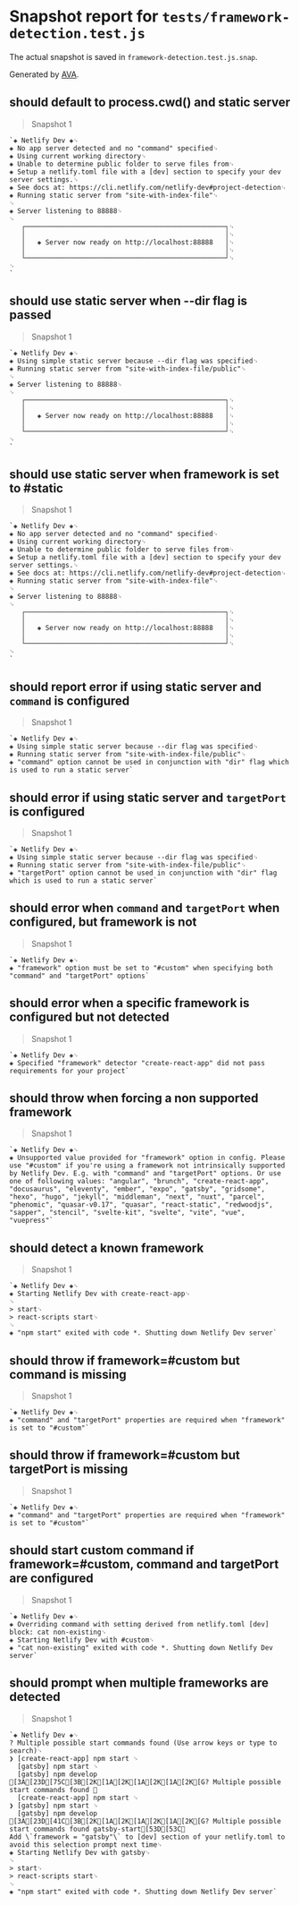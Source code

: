 # Snapshot report for `tests/framework-detection.test.js`

The actual snapshot is saved in `framework-detection.test.js.snap`.

Generated by [AVA](https://avajs.dev).

## should default to process.cwd() and static server

> Snapshot 1

    `◈ Netlify Dev ◈␊
    ◈ No app server detected and no "command" specified␊
    ◈ Using current working directory␊
    ◈ Unable to determine public folder to serve files from␊
    ◈ Setup a netlify.toml file with a [dev] section to specify your dev server settings.␊
    ◈ See docs at: https://cli.netlify.com/netlify-dev#project-detection␊
    ◈ Running static server from "site-with-index-file"␊
    ␊
    ◈ Server listening to 88888␊
    ␊
       ┌──────────────────────────────────────────────────┐␊
       │                                                  │␊
       │   ◈ Server now ready on http://localhost:88888   │␊
       │                                                  │␊
       └──────────────────────────────────────────────────┘␊
    ␊
    `

## should use static server when --dir flag is passed

> Snapshot 1

    `◈ Netlify Dev ◈␊
    ◈ Using simple static server because --dir flag was specified␊
    ◈ Running static server from "site-with-index-file/public"␊
    ␊
    ◈ Server listening to 88888␊
    ␊
       ┌──────────────────────────────────────────────────┐␊
       │                                                  │␊
       │   ◈ Server now ready on http://localhost:88888   │␊
       │                                                  │␊
       └──────────────────────────────────────────────────┘␊
    ␊
    `

## should use static server when framework is set to #static

> Snapshot 1

    `◈ Netlify Dev ◈␊
    ◈ No app server detected and no "command" specified␊
    ◈ Using current working directory␊
    ◈ Unable to determine public folder to serve files from␊
    ◈ Setup a netlify.toml file with a [dev] section to specify your dev server settings.␊
    ◈ See docs at: https://cli.netlify.com/netlify-dev#project-detection␊
    ◈ Running static server from "site-with-index-file"␊
    ␊
    ◈ Server listening to 88888␊
    ␊
       ┌──────────────────────────────────────────────────┐␊
       │                                                  │␊
       │   ◈ Server now ready on http://localhost:88888   │␊
       │                                                  │␊
       └──────────────────────────────────────────────────┘␊
    ␊
    `

## should report error if using static server and `command` is configured

> Snapshot 1

    `◈ Netlify Dev ◈␊
    ◈ Using simple static server because --dir flag was specified␊
    ◈ Running static server from "site-with-index-file/public"␊
    ◈ "command" option cannot be used in conjunction with "dir" flag which is used to run a static server`

## should error if using static server and `targetPort` is configured

> Snapshot 1

    `◈ Netlify Dev ◈␊
    ◈ Using simple static server because --dir flag was specified␊
    ◈ Running static server from "site-with-index-file/public"␊
    ◈ "targetPort" option cannot be used in conjunction with "dir" flag which is used to run a static server`

## should error when `command` and `targetPort` when configured, but framework is not

> Snapshot 1

    `◈ Netlify Dev ◈␊
    ◈ "framework" option must be set to "#custom" when specifying both "command" and "targetPort" options`

## should error when a specific framework is configured but not detected

> Snapshot 1

    `◈ Netlify Dev ◈␊
    ◈ Specified "framework" detector "create-react-app" did not pass requirements for your project`

## should throw when forcing a non supported framework

> Snapshot 1

    `◈ Netlify Dev ◈␊
    ◈ Unsupported value provided for "framework" option in config. Please use "#custom" if you're using a framework not intrinsically supported by Netlify Dev. E.g. with "command" and "targetPort" options. Or use one of following values: "angular", "brunch", "create-react-app", "docusaurus", "eleventy", "ember", "expo", "gatsby", "gridsome", "hexo", "hugo", "jekyll", "middleman", "next", "nuxt", "parcel", "phenomic", "quasar-v0.17", "quasar", "react-static", "redwoodjs", "sapper", "stencil", "svelte-kit", "svelte", "vite", "vue", "vuepress"`

## should detect a known framework

> Snapshot 1

    `◈ Netlify Dev ◈␊
    ◈ Starting Netlify Dev with create-react-app␊
    ␊
    > start␊
    > react-scripts start␊
    ␊
    ◈ "npm start" exited with code *. Shutting down Netlify Dev server`

## should throw if framework=#custom but command is missing

> Snapshot 1

    `◈ Netlify Dev ◈␊
    ◈ "command" and "targetPort" properties are required when "framework" is set to "#custom"`

## should throw if framework=#custom but targetPort is missing

> Snapshot 1

    `◈ Netlify Dev ◈␊
    ◈ "command" and "targetPort" properties are required when "framework" is set to "#custom"`

## should start custom command if framework=#custom, command and targetPort are configured

> Snapshot 1

    `◈ Netlify Dev ◈␊
    ◈ Overriding command with setting derived from netlify.toml [dev] block: cat non-existing␊
    ◈ Starting Netlify Dev with #custom␊
    ◈ "cat non-existing" exited with code *. Shutting down Netlify Dev server`

## should prompt when multiple frameworks are detected

> Snapshot 1

    `◈ Netlify Dev ◈␊
    ? Multiple possible start commands found (Use arrow keys or type to search)␊
    ❯ [create-react-app] npm start ␊
      [gatsby] npm start ␊
      [gatsby] npm develop [3A[23D[75C[3B[2K[1A[2K[1A[2K[1A[2K[G? Multiple possible start commands found ␊
      [create-react-app] npm start ␊
    ❯ [gatsby] npm start ␊
      [gatsby] npm develop [3A[23D[41C[3B[2K[1A[2K[1A[2K[1A[2K[G? Multiple possible start commands found gatsby-start[53D[53C␊
    Add \`framework = "gatsby"\` to [dev] section of your netlify.toml to avoid this selection prompt next time␊
    ◈ Starting Netlify Dev with gatsby␊
    ␊
    > start␊
    > react-scripts start␊
    ␊
    ◈ "npm start" exited with code *. Shutting down Netlify Dev server`
